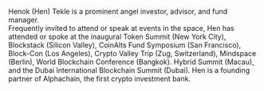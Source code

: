 Henok (Hen) Tekle is a prominent angel investor, advisor, and fund manager.  
Frequently invited to attend or speak at events in the space, Hen has attended or spoke at the inaugural Token Summit (New York City), Blockstack (Silicon Valley), CoinAlts Fund Symposium (San Francisco), Block-Con (Los Angeles), Crypto Valley Trip (Zug, Switzerland), Mindspace (Berlin), World Blockchain Conference (Bangkok). Hybrid Summit (Macau), and the Dubai International Blockchain Summit (Dubai).  Hen is a founding partner of Alphachain, the first crypto investment bank. 
